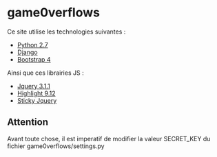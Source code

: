 # game0verflows

Ce site utilise les technologies suivantes :
* [Python 2.7](https://www.python.org/downloads/)
* [Django](https://www.djangoproject.com/)
* [Bootstrap 4](https://v4-alpha.getbootstrap.com/)

Ainsi que ces librairies JS :
* [Jquery 3.1.1](https://jquery.com/download/)
* [Highlight 9.12](https://highlightjs.org/download/)
* [Sticky Jquery](http://stickyjs.com/)


## Attention

Avant toute chose, il est imperatif de modifier la valeur SECRET_KEY du fichier game0verflows/settings.py
